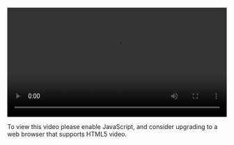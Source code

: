 <video controls="" style="width: 100%; display: block;"><source src="http://o86bpj665.bkt.clouddn.com/bianguaishou/3-1-github-signup.mp4" type="video/mp4"><p>To view this video please enable JavaScript, and consider upgrading to a web browser that supports HTML5 video.</p></video>
